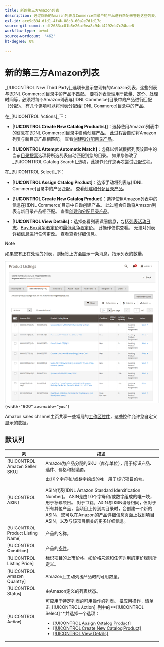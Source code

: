 ```yaml
---
title: 新的第三方Amazon列表
description: 通过将新的Amazon列表与Commerce目录中的产品进行匹配来管理这些列表。
exl-id: ace9d334-d1d1-4f4b-88c8-60a9e7d1d17c
source-git-commit: df26834c81b5e26ad0ea8c94c14292eb7c24bae8
workflow-type: tm+mt
source-wordcount: '462'
ht-degree: 0%

---
```


# 新的第三方Amazon列表

_[!UICONTROL New Third Party]_选项卡显示您现有的Amazon列表，这些列表与[!DNL Commerce]目录中的产品不匹配。 要将列表管理用于数量、定价、处理时间等，必须将每个Amazon列表与[!DNL Commerce]目录中的产品进行匹配（分配）。 有几个选项可以将列表分配给[!DNL Commerce]目录中的产品。

在&#x200B;_[!UICONTROL Actions]_下：

- **[!UICONTROL Create New Catalog Product(s)]**：选择使用Amazon列表中的信息在[!DNL Commerce]目录中自动创建产品。 此过程会自动将Amazon列表与新目录产品相匹配。 查看[创建和分配目录产品](./creating-assigning-catalog-products.md)。

- **[!UICONTROL Attempt Automatic Match]**：选择以尝试根据列表设置中的当前[目录搜索](./catalog-search.md)选项将所选列表自动匹配到您的目录。 如果您修改了&#x200B;_[!UICONTROL Catalog Search]_选项，此操作允许您再次尝试匹配过程。

在&#x200B;_[!UICONTROL Select]_下：

- **[!UICONTROL Assign Catalog Product]**：选择手动将列表与[!DNL Commerce]目录中的产品匹配。 查看[创建和分配目录产品](./creating-assigning-catalog-products.md)。

- **[!UICONTROL Create New Catalog Product]**：选择使用Amazon列表中的信息在[!DNL Commerce]目录中自动创建产品。 此过程会自动将Amazon列表与新目录产品相匹配。 查看[创建和分配目录产品](./creating-assigning-catalog-products.md)。

- **[!UICONTROL View Details]**：选择查看列表详细信息，包括[列表活动日志](./product-listing-details.md#listing-activity-log)、[Buy Box竞争者定价](./product-listing-details.md#buy-box-competitor-pricing)和[最低竞争者定价](./product-listing-details.md#lowest-competitor-pricing)。 此操作仅供查看。 无法对列表详细信息进行任何更改。 查看[查看详细信息](./product-listing-details.md)。

>[!NOTE]
>
>如果您有正在处理的列表，则标签上方会显示一条消息，指示列表的数量。

![新的第三方列表](assets/amazon-listings-new-third-party.png){width="600" zoomable="yes"}

Amazon sales channel主页共享一些常用的[工作区控件](./workspace-controls.md)，这些控件允许您自定义显示的数据。

## 默认列

| 列 | 描述 |
|---|---|
| [!UICONTROL Amazon Seller SKU] | Amazon为产品分配的SKU（库存单位），用于标识产品、选件、价格和制造商。 |
| [!UICONTROL ASIN] | 由10个字母和/或数字组成的唯一用于标识项目的块。<br><br>ASIN代表[!DNL Amazon Standard Identification Number]。 ASIN是由10个字母和/或数字组成的唯一块，用于标识项目。 对于书籍，ASIN与ISBN编号相同，但对于所有其他产品，当项目上传到其目录时，会创建一个新的ASIN。 您可以在Amazon的产品详细信息页面上找到项目ASIN，以及与该项目相关的更多详细信息。 |
| [!UICONTROL Product Listing Name] | 产品的名称。 |
| [!UICONTROL Condition] | 产品的[条件](./product-listing-condition.md)。 |
| [!UICONTROL Listing Price] | 标识项目的上市价格，如价格来源和任何适用的定价规则所定义。 |
| [!UICONTROL Amazon Quantity] | Amazon上主动列出产品时的可用数量。 |
| [!UICONTROL Status] | 由Amazon定义的列表状态。 |
| [!UICONTROL Action] | 可应用于特定列表的可用操作的列表。 要应用操作，请单击&#x200B;_[!UICONTROL Action]_列中的&#x200B;**[!UICONTROL Select]**并选择一个选项：<ul><li>[[!UICONTROL Assign Catalog Product]](./creating-assigning-catalog-products.md)</li><li>[[!UICONTROL Create New Catalog Product]](./creating-assigning-catalog-products.md)</li><li>[[!UICONTROL View Details]](./product-listing-details.md)</li></ul> |
